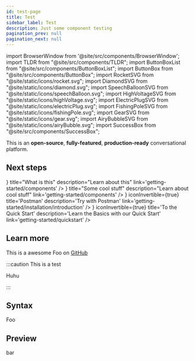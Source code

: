 ```yaml
---
id: test-page
title: Test
sidebar_label: Test
description: Just some component testing
pagination_prev: null
pagination_next: null
---
```


import BrowserWindow from '@site/src/components/BrowserWindow';
import TLDR from "@site/src/components/TLDR";
import ButtonBoxList from "@site/src/components/ButtonBoxList";
import ButtonBox from "@site/src/components/ButtonBox";
import RocketSVG from "@site/static/icons/rocket.svg";
import DiamondSVG from "@site/static/icons/diamond.svg";
import SpeechBalloonSVG from "@site/static/icons/speechBalloon.svg";
import HighVoltageSVG from "@site/static/icons/highVoltage.svg";
import ElectricPlugSVG from "@site/static/icons/electricPlug.svg";
import FishingPoleSVG from "@site/static/icons/fishingPole.svg";
import GearSVG from "@site/static/icons/gear.svg";
import AiryBubbleSVG from "@site/static/icons/airyBubble.svg";
import SuccessBox from "@site/src/components/SuccessBox";


<TLDR>

This is an **open-source**, **fully-featured**, **production-ready**
conversational platform.

</TLDR>


## Next steps

<ButtonBoxList>
<ButtonBox
    icon={<HighVoltageSVG />}
    title="What is this"
    description="Learn about this"
    link='getting-started/components'
/>
<ButtonBox
    icon={<SpeechBalloonSVG />}
    title="Some cool stuff"
    description="Learn about cool stuff"
    link='getting-started/components'
/>
<ButtonBox
    icon={<RocketSVG />}
    iconInvertible={true}
    title='Postman'
    description='Try with Postman'
    link='getting-started/installation/introduction'
/>
<ButtonBox
    icon={<DiamondSVG />}
    iconInvertible={true}
    title='To the Quick Start'
    description='Learn the Basics with our Quick Start'
    link='getting-started/quickstart'
/>
</ButtonBoxList>

<SuccessBox>

## Learn more

This is a awesome Foo on [GitHub](https://github.com)

</SuccessBox>


:::caution This is a test

Huhu

:::

<SuccessBox>

## Syntax

Foo

</SuccessBox>
<SuccessBox>

## Preview

bar

</SuccessBox>

